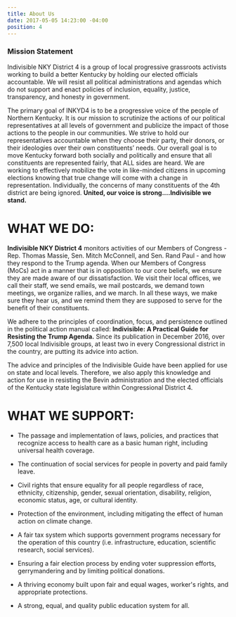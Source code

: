 ```yaml
---
title: About Us
date: 2017-05-05 14:23:00 -04:00
position: 4
---
```


### Mission Statement

Indivisible NKY District 4 is a group of local progressive grassroots activists working to build a better Kentucky by holding our elected officials accountable. We will resist all political administrations and agendas which do not support and enact policies of inclusion, equality, justice, transparency, and honesty in government.

The primary goal of INKYD4 is to be a progressive voice of the people of Northern Kentucky.  It is our mission to scrutinize the actions of our political representatives at all levels of government and publicize the impact of those actions to the people in our communities. We strive to hold our representatives accountable when they choose their party, their donors, or their ideologies over their own constituents’ needs. Our overall goal is to move Kentucky forward both socially and politically and ensure that all constituents are represented fairly, that ALL sides are heard. We are working to effectively mobilize the vote in like-minded citizens in upcoming elections knowing that true change will come with a change in representation. Individually, the concerns of many constituents of the 4th district are being ignored. **United, our voice is strong....Indivisible we stand.**


# WHAT WE DO:

**Indivisible NKY District 4** monitors activities of our Members of Congress - Rep. Thomas Massie, Sen. Mitch McConnell, and Sen. Rand Paul - and how they respond to the Trump agenda. When our Members of Congress (MoCs) act in a manner that is in opposition to our core beliefs, we ensure they are made aware of our dissatisfaction. We visit their local offices, we call their staff, we send emails, we mail postcards, we demand town meetings, we organize rallies, and we march. In all these ways, we make sure they hear us, and we remind them they are supposed to serve for the benefit of their constituents. 

We adhere to the principles of coordination, focus, and persistence outlined in the political action manual called: **Indivisible: A Practical Guide for Resisting the Trump Agenda.** Since its publication in December 2016, over 7,500 local Indivisible groups, at least two in every Congressional district in the country, are putting its advice into action. 

The advice and principles of the Indivisible Guide have been applied for use on state and local levels. Therefore, we also apply this knowledge and action for use in resisting the Bevin administration and the elected officials of the Kentucky state legislature within Congressional District 4.

# WHAT WE SUPPORT:

* The passage and implementation of laws, policies, and practices that recognize access to health care as a basic human right, including universal health coverage.

* The continuation of social services for people in poverty and paid family leave.

* Civil rights that ensure equality for all people regardless of race, ethnicity, citizenship, gender, sexual orientation, disability, religion, economic status, age, or cultural identity.

* Protection of the environment, including mitigating the effect of human action on climate change.
 
* A fair tax system which supports government programs necessary for the operation of this country (i.e. infrastructure, education, scientific research, social services).
 
* Ensuring a fair election process by ending voter suppression efforts, gerrymandering and by limiting political donations.

* A thriving economy built upon fair and equal wages, worker's rights, and appropriate protections.
 
* A strong, equal, and quality public education system for all. 


